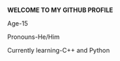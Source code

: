 **WELCOME TO MY GITHUB PROFILE**

Age-15

Pronouns-He/Him

Currently learning-C++ and Python

<!---
safal808/safal808 is a ✨ special ✨ repository because its `README.md` (this file) appears on your GitHub profile.
You can click the Preview link to take a look at your changes.
--->
